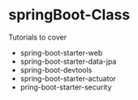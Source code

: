 # springBoot-Class

Tutorials to cover 

- spring-boot-starter-web
- spring-boot-starter-data-jpa
- spring-boot-devtools
- spring-boot-starter-actuator
- pring-boot-starter-security
